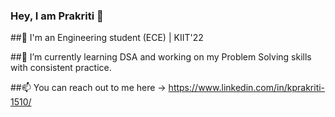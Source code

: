 ### Hey, I am Prakriti 👋

##🔭 I'm an Engineering student (ECE) | KIIT'22

##🌱 I’m currently learning DSA and working on my Problem Solving skills with consistent practice.

##📫 You can reach out to me here -> https://www.linkedin.com/in/kprakriti-1510/



<!--
**KPrakriti/KPrakriti** is a ✨ _special_ ✨ repository because its `README.md` (this file) appears on your GitHub profile.

Here are some ideas to get you started:

##🔭 I'm an Engineering student (ECE) | KIIT'22
##🌱 I’m currently learning DSA with consistent practice.
- 👯 I’m looking to collaborate on ...
- 🤔 I’m looking for help with ...
- 💬 Ask me about ...
- 📫 How to reach me: ...
- 😄 Pronouns: ...
- ⚡ Fun fact: ...
-->
